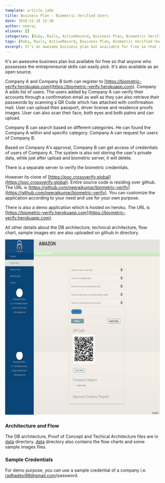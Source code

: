 ```yaml
---
template: article.jade
title: Business Plan - Biometric Verified Users 
date: 2016-11-18 12:30
author: neeraj
aliases: []
categories: [Ruby, Rails, ActiveRecord, Business Plan, Biometric Verified Users, Aten Verify]
tags: [Ruby, Rails, ActiveRecord, Business Plan, Biometric Verified Users, Aten Verify]
excerpt: It's an awesome business plan but available for free so that anyone who possesses the entrepreneurial skills can easily pick. It's also available as an open source. Its a clone of https://poc.crossverify.global.
---
```


It's an awesome business plan but available for free so that anyone who possesses the entrepreneurial skills can easily pick. It's also available as an open source.

Company A and Company B both can register to [https://biometric-verify.herokuapp.com](https://biometric-verify.herokuapp.com). Company A adds list of users. The users added by Company A can verify their accounts through a confirmation email as well as they can also retrieve their passwords by scanning a QR Code which has attached with confirmation mail. User can upload their passport, driver license and residence proofs images. User can also scan their face, both eyes and both palms and can upload.

Company B can search based on different categories. He can found the Company A within and specific category. Company A can request for users of Company B.

Based on Company A's approval, Company B can get access of credentials of users of Company A. The system is also not storing the user's private data, while just after upload and biometric server, it will delete.

There is a separate server to verify the biometric credentials.

However its clone of [https://poc.crossverify.global](https://poc.crossverify.global). Entire source code is residing over github. The URL is [https://github.com/neerajkumar/biometric-verify](https://github.com/neerajkumar/biometric-verify). You can customize the application according to your need and use for your own purpose.

There is also a demo application which is hosted on heroku. The URL is [https://biometric-verify.herokuapp.com](https://biometric-verify.herokuapp.com).

All other details about the DB architecture, technical architecture, flow chart, sample images etc are also uploaded on github in directory.

<img src="/assets/images/homepage-biometric.png" alt="https://biometric-verify.herokuapp.com" width="740" height="570">

### Architecture and Flow
The DB architecture, Proof of Concept and Techical Architecture files are in [data](https://github.com/neerajkumar/biometric-verify/tree/master/data) directory. [data](https://github.com/neerajkumar/biometric-verify/tree/master/data) directory also contains the flow charts and some sample images files.

### Sample Credentials
For demo purpose, you can use a sample credential of a company i.e. radhadevi98@gmail.com/password. 
